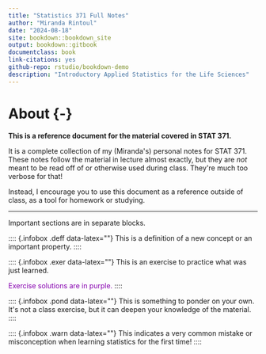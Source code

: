 ```yaml
--- 
title: "Statistics 371 Full Notes"
author: "Miranda Rintoul"
date: "2024-08-18"
site: bookdown::bookdown_site
output: bookdown::gitbook
documentclass: book
link-citations: yes
github-repo: rstudio/bookdown-demo
description: "Introductory Applied Statistics for the Life Sciences"
---
```


# About {-}

**This is a reference document for the material covered in STAT 371.**

It is a complete collection of my (Miranda's) personal notes for STAT 371.  These notes follow the material in lecture almost exactly, but they are *not* meant to be read off of or otherwise used during class.  They're much too verbose for that!

Instead, I encourage you to use this document as a reference outside of class, as a tool for homework or studying.

---

Important sections are in separate blocks.

:::: {.infobox .deff data-latex=""}
This is a definition of a new concept or an important property.
::::

:::: {.infobox .exer data-latex=""}
This is an exercise to practice what was just learned.

<span style="color:#8601AF">
Exercise solutions are in purple.
</span>
::::

:::: {.infobox .pond data-latex=""}
This is something to ponder on your own.  It's not a class exercise, but it can deepen your knowledge of the material.
::::

:::: {.infobox .warn data-latex=""}
This indicates a very common mistake or misconception when learning statistics for the first time!
::::









